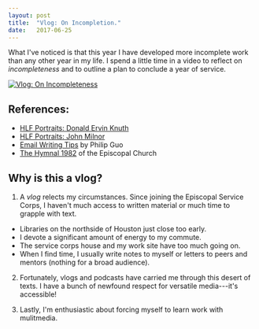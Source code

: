 ```yaml
---
layout: post
title:  "Vlog: On Incompletion."
date:   2017-06-25
---
```


What I've noticed is that this year I have developed more incomplete work than any other year in my life. I spend a little time in a video to reflect on *incompleteness* and to outline a plan to conclude a year of service.

[![Vlog: On Incompleteness](http://img.youtube.com/vi/5WICtYLkxa0/0.jpg)](https://www.youtube.com/watch?v=5WICtYLkxa0 "Vlog: On Incompleteness")

## References:

- [HLF Portraits: Donald Ervin Knuth](https://www.youtube.com/watch?v=BYkFfCqen7M&t=15s)
- [HLF Portraits: John Milnor](https://www.youtube.com/watch?v=LAjd45eL5m8)
- [Email Writing Tips](http://www.pgbovine.net/email-tips.htm) by Philip Guo
- [The Hymnal 1982](https://en.wikipedia.org/wiki/The_Hymnal_1982) of the Episcopal Church

## Why is this a vlog?

1. A *vlog* relects my circumstances. Since joining the Episcopal Service Corps, I haven't much access to written material or much time to grapple with text.
  - Libraries on the northside of Houston just close too early.
  - I devote a significant amount of energy to my commute.
  - The service corps house and my work site have too much going on.
  - When I find time, I usually write notes to myself or letters to peers and mentors (nothing for a broad audience).

2. Fortunately, vlogs and podcasts have carried me through this desert of texts. I have a bunch of newfound respect for versatile media---it's accessible! 

3. Lastly, I'm enthusiastic about forcing myself to learn work with mulitmedia. 